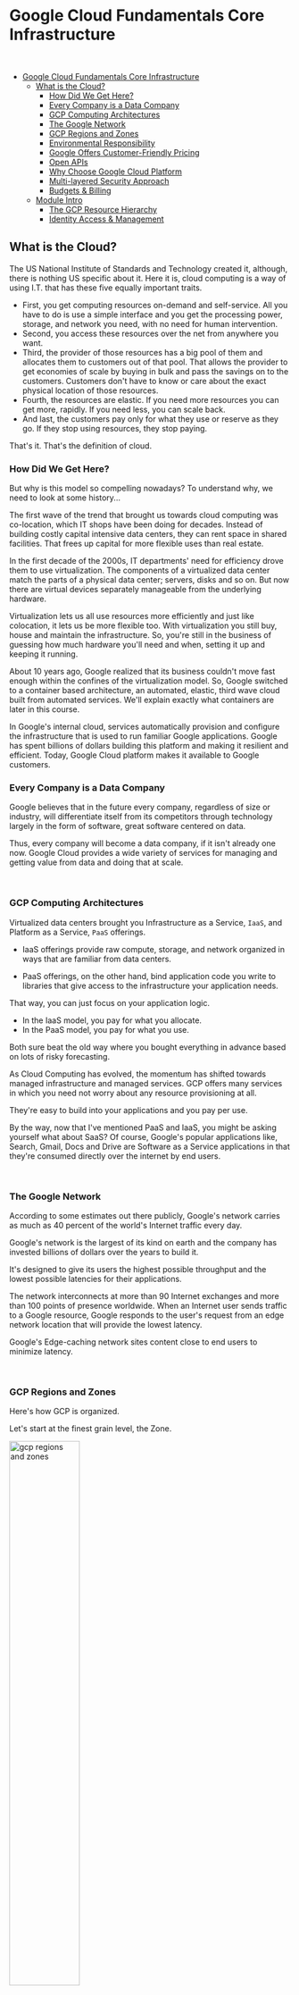 # Google Cloud Fundamentals Core Infrastructure

<br>

- [Google Cloud Fundamentals Core Infrastructure](#google-cloud-fundamentals-core-infrastructure)
  - [What is the Cloud?](#what-is-the-cloud)
    - [How Did We Get Here?](#how-did-we-get-here)
    - [Every Company is a Data Company](#every-company-is-a-data-company)
    - [GCP Computing Architectures](#gcp-computing-architectures)
    - [The Google Network](#the-google-network)
    - [GCP Regions and Zones](#gcp-regions-and-zones)
    - [Environmental Responsibility](#environmental-responsibility)
    - [Google Offers Customer-Friendly Pricing](#google-offers-customer-friendly-pricing)
    - [Open APIs](#open-apis)
    - [Why Choose Google Cloud Platform](#why-choose-google-cloud-platform)
    - [Multi-layered Security Approach](#multi-layered-security-approach)
    - [Budgets & Billing](#budgets--billing)
  - [Module Intro](#module-intro)
    - [The GCP Resource Hierarchy](#the-gcp-resource-hierarchy)
    - [Identity Access & Management](#identity-access--management)

## What is the Cloud?

The US National Institute of Standards and Technology created it, although, there is nothing US specific about it.
Here it is, cloud computing is a way of using I.T. that has these five equally important traits.

- First, you get computing resources on-demand and self-service. All you have to do is use a simple interface and you get the processing power, storage, and network you need, with no need for human intervention.
- Second, you access these resources over the net from anywhere you want.
- Third, the provider of those resources has a big pool of them and allocates them to customers out of that pool. That allows the provider to get economies of scale by buying in bulk and pass the savings on to the customers. Customers don't have to know or care about the exact physical location of those resources.
- Fourth, the resources are elastic. If you need more resources you can get more, rapidly. If you need less, you can scale back.
- And last, the customers pay only for what they use or reserve as they go. If they stop using resources, they stop paying.

That's it. That's the definition of cloud.
<br>

### How Did We Get Here?

But why is this model so compelling nowadays? To understand why, we need to look at some history...

The first wave of the trend that brought us towards cloud computing was co-location, which IT shops have been doing for decades. Instead of building costly capital intensive data centers, they can rent space in shared facilities. That frees up capital for more flexible uses than real estate.

In the first decade of the 2000s, IT departments' need for efficiency drove them to use virtualization. The components of a virtualized data center match the parts of a physical data center; servers, disks and so on. But now there are virtual devices separately manageable from the underlying hardware.

Virtualization lets us all use resources more efficiently and just like colocation, it lets us be more flexible too. With virtualization you still buy, house and maintain the infrastructure. So, you're still in the business of guessing how much hardware you'll need and when, setting it up and keeping it running.

About 10 years ago, Google realized that its business couldn't move fast enough within the confines of the virtualization model. So, Google switched to a container based architecture, an automated, elastic, third wave cloud built from automated services. We'll explain exactly what containers are later in this course.

In Google's internal cloud, services automatically provision and configure the infrastructure that is used to run familiar Google applications. Google has spent billions of dollars building this platform and making it resilient and efficient. Today, Google Cloud platform makes it available to Google customers.
<br>

### Every Company is a Data Company

Google believes that in the future every company, regardless of size or industry, will differentiate itself from its competitors through technology largely in the form of software, great software centered on data.

Thus, every company will become a data company, if it isn't already one now. Google Cloud provides a wide variety of services for managing and getting value from data and doing that at scale.

<br>

### GCP Computing Architectures

Virtualized data centers brought you Infrastructure as a Service, `IaaS`, and Platform as a Service, `PaaS` offerings.

- IaaS offerings provide raw compute, storage, and network organized in ways that are familiar from data centers.

- PaaS offerings, on the other hand, bind application code you write to libraries that give access to the infrastructure your application needs.

That way, you can just focus on your application logic.

- In the IaaS model, you pay for what you allocate.
- In the PaaS model, you pay for what you use.

Both sure beat the old way where you bought everything in advance based on lots of risky forecasting.

As Cloud Computing has evolved, the momentum has shifted towards managed infrastructure and managed services.
GCP offers many services in which you need not worry about any resource provisioning at all.

They're easy to build into your applications and you pay per use.

By the way, now that I've mentioned PaaS and IaaS, you might be asking yourself what about SaaS? Of course, Google's popular applications like, Search, Gmail, Docs and Drive are Software as a Service applications in that they're consumed directly over the internet by end users.

<br>

### The Google Network

According to some estimates out there publicly, Google's network carries as much as 40 percent of the world's Internet traffic every day.

Google's network is the largest of its kind on earth and the company has invested billions of dollars over the years to build it.

It's designed to give its users the highest possible throughput and the lowest possible latencies for their applications.

The network interconnects at more than 90 Internet exchanges and more than 100 points of presence worldwide. When an Internet user sends traffic to a Google resource, Google responds to the user's request from an edge network location that will provide the lowest latency.

Google's Edge-caching network sites content close to end users to minimize latency.

<br>

### GCP Regions and Zones

Here's how GCP is organized.

Let's start at the finest grain level, the Zone.
<br>

<img src='../../assets/gcp_zones.png' alt='gcp regions and zones' width="50%" height="50%">

<br>

A zone is a deployment area for Google Cloud Platform Resources. For example, when you launch a virtual machine in GCP using Compute Engine, it runs in a zone you specify.

Although people think of a zone as being like a GCP Data Center, that's not strictly accurate because a zone doesn't always correspond to a single physical building. You can still visualize the zone that way, though.

Zones are grouped into regions, independent geographic areas, and you can choose what regions your GCP resources are in. All the zones within a region have fast network connectivity among them. Locations within regions usually have round trip network latencies of under five milliseconds.

Think of a zone as a single failure domain within a region. As part of building a fault tolerant application, you can spread their resources across multiple zones in a region. That helps protect against unexpected failures. You can run resources in different regions too.

Lots of GCP customers do that, both to bring their applications closer to users around the world, and also to protect against the loss of an entire region, say, due to a natural disaster.

A few Google Cloud Platform Services support placing resources in what we call a Multi-Region. For example, Google Cloud Storage, which we'll discuss later, lets you place data within the Europe Multi-Region. That means, it's stored redundantly in at least two geographic locations, separated by at least 160 kilometers within Europe.

As of the time of this courses's production, GCP had 15 regions. Visit [Google Cloud](cloud.google.com) to see what the total is up to today.
<br>

<img src='../../assets/global_regions_zones.png' alt='global regions and zones' width='50%' height='50%'>

<br>

### Environmental Responsibility

The virtual world is built on physical infrastructure, and all those racks of humming servers use vast amounts of energy.

Together, all existing data centers use roughly two percent of the world's electricity, so Google works to make data centers run as efficiently as possible.

Google's data centers were the first to achieve ISO 14001 certification, which is a standard that maps out a framework for improving resource efficiency and reducing waste.

<br>

<img src='../../assets/data_center.png' alt='data center in finland' width='50%' height='50%'>

<br>

This is Google's data center in Hamina, Finland, one of the most advanced and efficient data centers in the Google fleet. Its cooling system uses seawater from the bay of Finland to reduce energy use. It's the first of its kind anywhere in the world.

Google is one of the world's largest corporate purchasers of wind and solar energy. Google has been a hundred percent carbon neutral since 2007, and will shortly reach a hundred percent renewable energy sources for its data centers.
Just like its customers, Google is trying to do the right things for the planet. GCP customers have environmental goals of their own, and running their workloads in GCP can be a part of meeting them.

<br>

### Google Offers Customer-Friendly Pricing

Google was the first major Cloud provider to deliver per second billing for its Infrastructure as a Service Compute offering, Google Compute Engine.

Fine-grain billing is a big cost savings for workloads that are bursty, which is a lot of them. Many of the best-known GCP services bill by the second, including Compute Engine and Kubernetes Engine and you'll learn about them and others in this course.

Compute Engine offers automatically applied sustained use discounts which are automatic discounts that you get for running a virtual machine instance for a significant portion of the billing month. Specifically, when you run an instance for more than 25 percent of a month, Compute Engine automatically gives you a discount for every incremental minute you use for that instance.

Compute Engines Custom Virtual Machine types lets you fine-tune virtual machines for their applications, which in turn lets you tailor your pricing for your workloads. The online pricing calculator can help estimate your costs.
<br>

<img src="../../assets/pricing.png" alt="pricing model" width="50%" height="50%">

<br>

### Open APIs

Some people are afraid to bring their workloads to the cloud because they're afraid they'll get locked into a particular vendor. But in lots of ways, Google gives customers the ability to run their applications elsewhere, if Google becomes no longer the best provider for their needs.

Here are some examples of how Google helps its customers avoid feeling locked in:

- GCP services are compatible with open source products. For example, take Cloud Bigtable, a database we'll discuss later. Bigtable uses the interface of the open source database Apache HBase, which gives customers the benefit of code portability.

- Another example, Cloud Dataproc offers the open source big data environment Hadoop, as a managed service. Google publishes key elements of technology using open source licenses to create ecosystems that provide customers with options other than Google. For example, TensorFlow, an open source software library for machine learning developed inside Google, is at the heart of a strong open source ecosystem.

Many GCP technologies provide interoperability. Kubernetes gives customers the ability to mix and match microservices running across different clouds, and Google Stackdriver lets customers monitor workload across multiple cloud providers.

<br>

<img src="../../assets/open_apis.png" alt="Open APIs model" width="50%" height="50%">

<br>

### Why Choose Google Cloud Platform

Google Cloud Platform lets you choose from computing, storage, big data, machine learning and application services for your web, mobile, analytics and back-end solutions.

It's global, it's cost effective, it's open source friendly and it's designed for security.

Let's sum up. Google Cloud Platform's products and services can be broadly categorized as compute, storage, big data, machine learning, networking and operations and tools.

This course considers each of the compute services and discusses why customers might choose each. The course will examine each of Google Cloud Platform storage services, how it works and when customers use it. To learn more about these services, you can participate in the training courses in Google Cloud's Data Analyst learning track. This course also examines the function and purpose of Google Cloud Platform's big data and machine learning services.

<img src="../../assets/why_gcp.png" alt="Why GCP?" width="50%" height="50%">

<br>

### Multi-layered Security Approach

Because Google has seven services with more than a billion users, you can bet security is always on the minds of Google's employees.

Design for security is pervasive, throughout the infrastructure, the GCP and Google services run-on.

Let's talk about a few ways Google works to keep customers' data safe, starting at the bottom and working up.

<img src="../../assets/gcp_security.png" alt="GCP Security" width="50%" height="50%">

Both the server boards and the networking equipment in Google data centers are custom designed by Google. Google also designs custom chips, including a hardware security chip called Titan that's currently being deployed on both servers and peripherals.

Google server machines use cryptographic signatures to make sure they are booting the correct software. Google designs and builds its own data centers which incorporate multiple layers of physical security protections. Access to these data centers is limited to only a very small fraction of Google employees.

Google's infrastructure provides cryptographic privacy and integrity for remote procedure called data-on-the-network, which is how Google services communicate with each other.

The infrastructure automatically encrypts our PC traffic in transit between data centers.

Google Central Identity Service, which usually manifests to end users as the Google log-in page, goes beyond asking for a simple username and password. It also intelligently challenges users for additional information based on risk factors such as whether they have logged in from the same device or a similar location in the past. Users can also use second factors when signing in, including devices based on the universal second factor `U2F` open standard.

Most applications at Google access physical storage indirectly via storage services and encryption is built into those services. Google also enables hardware encryption support in hard drives and SSDs. That's how Google achieves encryption at rest of customer data. Google services that want to make themselves available on the Internet register themselves with an infrastructure service called the `Google Front End`, which checks incoming network connections for correct certificates and best practices. The GFE also additionally, applies protections against denial of service attacks. The sheer scale of its infrastructure, enables Google to simply absorb many denial of service attacks, even behind the GFEs.

Google also has multi-tier, multi-layer denial of service protections that further reduce the risk of any denial of service impact.

Inside Google's infrastructure, machine intelligence and rules warn of possible incidents. Google conducts Red Team exercises, simulated attacks to improve the effectiveness of its responses.

Google aggressively limits and actively monitors the activities of employees who have been granted administrative access to the infrastructure.

To guard against phishing attacks against Google employees, employee accounts including mine require use of `U2F` compatible security keys.

To help ensure that code is as secure as possible Google stores its source code centrally and requires two-party review of new code. Google also gives its developers libraries that keep them from introducing certain classes of security bugs. Externally, Google also runs a vulnerability rewards program, where we pay anyone who is able to discover and inform us of bugs in our infrastructure or applications.

<br>

### Budgets & Billing

You're probably thinking, "how can I make sure I don't accidentally run up a big GCP bill?"

GCP provides four tools to help: budgets and alerts, billing, export, reports and quotas.

Let's look at budgets and alerts first. You can define budgets either per billing account or per GCP project. A budget can be a fixed limit or you can tie it to another metric. For example, a percentage of the previous month spend. To be notified when costs approach your budget limit, create an alert. For example, with a budget limit of $20,000 and an alert set at 90 percent, you'll receive a notification alert when your expenses reach $18,000. Alerts are generally set at 50 percent, 90 percent, and 100 percent. But you can customize that.

<br>

<img src="../../assets/budget_alerts.png" alt="budget alert" width="50%" height="50%">

<br>

Billing export lets you store detailed billing information in places where it's easy to retrieve for more detailed analysis, such as a BigQuery dataset or a Cloud storage bucket. Reports is a visual tool in the GCP console that allows you to monitor your expenditure.

<br>

<img src="../../assets/billing_export.png" alt="billing export" width="50%" height="50%">

<img src="../../assets/billing_reports.png" alt="billing reports" width="50%" height="50%">

<br>

GCP also implements quotas, which protect both account owners and the GCP community as a whole. Quotas are designed to prevent the over-consumption of resources, whether because of error or malicious attack.

<img src="../../assets/quota.png" alt="Quotas" width="50%" height="50%">

There are two types of quotas:
- rate quotas
- allocation quotas.

Both get applied at the level of the GCP project. Rate quotas reset after a specific time.

For example, by default, the Kubernetes Engine service sets a quota of a 1000 calls to its API from each GCP project every 100 seconds. After that 100 seconds, the limit is reset.

Allocation quotas, on the other hand, govern the number of resources you can have in your projects.

For example, by default, each GCP project has a quota allowing it no more than five Virtual Private Cloud networks.

Although projects all start with the same quotas, you can change some of them by requesting an increase from Google Cloud support.

<br>

## Module Intro

When you run your workloads in GCP, you use projects to organize them.

You use Google Cloud Identity, and Access Management, also called IM, or IAM to control who can do what. And you use your choice of several interfaces to connect.

In this module, you'll use these basics to get started. Projects are the main way you organize the resources you use in GCP. Use them to group together related resources, usually because they have a common business objective.

The principle of least privilege is very important in managing any kind of compute infrastructure, whether it's in the Cloud or on-premises. This principle says that each user should have only those privileges needed to do their jobs.

In a least-privilege environment, people are protected from an entire class of errors. A coworker of mine once accidentally deleted a running production database. Why? Because he was working as the root user on the system when he shouldn't have been.

<br>

<img src="../../assets/iam.png" alt="iam" width="50%" height="50%">

<br>

GCP customers use IM to implement least privilege, and it makes everybody happier.

There are four ways to interact with GCP's management layer:

- Through the web-based console
- Through the SDK and its command-line tools
- Through the APIs
- Through a mobile app.

In this class, you'll mostly use the console and the command-line tools.

When you build an application on your on-premises infrastructure, you're responsible for the entire stack security. From the physical security of the hardware, and the premises in which they're housed, through the encryption of the data on disk, the integrity of your network, all the way up to securing the content stored in those applications.

When you move an application to Google Cloud Platform, Google handles many of the lower layers of security. Because of its scale, Google can deliver a higher level of security at these layers than most of its customers could afford to do on their own.

The upper layers of the security stack remain the customers' responsibility. Google provides tools such as IAM to help customers implement the policies they choose at these layers.

<br>

### The GCP Resource Hierarchy

You may find it easiest to understand the GCP resource hierarchy from the bottom up.

All the resources you use, whether they're virtual machines, cloud storage buckets, tables and big query or anything else in GCP are organized into projects. Optionally, these projects may be organized into folders. Folders can contain other folders. All the folders and projects used by your organization can be brought together under an organization node. Projects, folders and organization nodes are all places where the policies can be defined. Some GCP resources let you put policies on individual resources too.

<br>

<img src="../../assets/hierarchy.png" alt="hierarchy" width="50%" height="50%">

<br>

In the meantime, remember that policies are inherited downwards in the hierarchy. All Google Cloud platform resources belong to a project. Projects are the basis for enabling and using GCP services like managing APIs, enabling billing and adding and removing collaborators and enabling other Google services. Each project is a separate compartment and each resource belongs to exactly one. Projects can have different owners and users - they're built separately and they're managed separately.

Each GCP project has a name and a project ID that you assign. The project ID is a permanent, unchangeable identifier and it has to be unique across GCP. You use project IDs in several contexts to tell GCP which project you want to work with.

On the other hand, project names are for your convenience and you can assign them. GCP also assigns each of your projects a unique project number and you'll see a display to you in various contexts. But using it is mostly outside the scope of this course.

In general, project IDs are made to be human readable strings and you'll use them frequently to refer to projects.

<br>

<img src="../../assets/folders.png" alt="folders" width="50%" height="50%">

<br>

You can organize projects into folders, although you don't have to. They're a tool at your disposal to make your life easier. For example, you can use folders to represent different departments, teams, applications or environments in your organization. Folders let teams have the ability to delegate administrative rights, so they can work independently.

The resources in a folder inherit IAM policies from the folder. So, if project three and four are administered by the same team by design, you can put IAM policies into folder B instead. Doing it the other way, putting duplicate copies of those policies on project three and project four would be tedious and error prone.

One word of caution: to use folders, you need an organization node at the top of the hierarchy.

So what's that? Let's talk about it now.

You probably want to organize all the projects in your company into a single structure. Most companies want the ability to have centralized visibility on how resources are being used and to apply policy centrally. That's what the organization node is for. It's the top of the hierarchy. There are some special roles associated with it.

<br>

<img src="../../assets/org_node.png" alt="Organization Nodes" width="50%" height="50%">

<br>

For example, you can designate an organization policy administrator so that only people with privilege can change policies. You can also assign a project creator role, which is a great way to control who can spend money.

So how do you get an organization node?

In part the answer depends on whether your company is also a G Suite customer. If you have a G Suite domain, GCP projects will automatically belong to your organization node. Otherwise, you can use Google Cloud Identity to create one.

Here's a tip. When you get a new organization node, it lets anyone in the domain create projects and billing accounts just as they could before. That's to avoid surprises and disruption. But it'd be a great first step with a new organization node to decide who on your team should really be able to do those things.

Once you have an organization node, you can create folders underneath it and put it in projects.

Here's an example of how you might organize your resources.

<br>

<img src="../../assets/hierarchy_example.png" alt="IAM Resource Hierarchy" width="50%" height="50%">

<br>

There are three projects each of which uses resources from several GCP services. In this example, we haven't used any folders, although we could always move projects into folders. Resources inherit the policies of their parent resource. For instance, if you set a policy at the organization level, it is automatically inherited by all its children projects.

And this inheritance is transitive, which means that **all** the resources in those projects inherit the policy too.

There's one important rule to keep in mind.

The policies implemented at a higher level in this hierarchy can't take away access that's granted at a lower level. For example, suppose that a policy applied on the bookshelf project gives user "Pat" the right to modify a cloud storage bucket, but a policy at the organization level says that Pat can only view cloud storage buckets not change them.

The more generous policy is the one that takes effect. Keep this in mind as you design your policies.

<br>

### Identity Access & Management

IAM lets administrators authorize who can take action on specific resources.

An IAM policy has a "who" part, a "can do what" part, and an "on which resource" part.

<br>

<img src="../../assets/iam_policy.png" alt="IAM Policy" width="50%" height="50%">

<br>

The "who" part names the user or users you're talking about. The "who" part of an IAM policy can be defined either by a Google account, a Google group, a Service account, an entire G Suite, or a Cloud Identity domain. The "can do what" part is defined by an IAM role. An IAM role is a collection of permissions. Most of the time, to do any meaningful operations, you need more than one permission.

For example, to manage instances in a project, you need to create, delete, start, stop, and change an instance. So the permissions are grouped together into a role that makes them easier to manage.

The "who" part of an IAM policy can be a Google account, a Google group, a Service account, or an entire G Suite, or Cloud Identity domain.

There are three kinds of roles in Cloud IAM. Let's talk about each in turn.

<br>

<img src="../../assets/iam_types.png" alt="IAM Types" width="50%" height="50%">

<br>

<img src="../../assets/iam_primitive.png" alt="Primitive IAM" width="50%" height="50%">

<br>


Primitive roles are broad. You apply them to a GCP project and they affect all resources in that project. These are the owner, editor, and viewer roles. If you're a viewer on a given resource, you can examine it but not change its state. If you're an editor, you can do everything a viewer can do, plus change its state. And if you are an owner, you can do everything an editor can do, plus manage roles and permissions on the resource.

<br>

<img src="../../assets/iam_primitive_roles.png" alt="IAM Primitive Roles" width="50%" height="50%">

<br>


The owner role on a project also lets you do one more thing: set up billing. Often, companies want someone to be able to control the billing for a project without the right to change the resources in the project. And that's why you can grant someone the billing administrator role.

Be careful, if you have several people working together on a project that contains sensitive data, primitive roles are probably too coarse. Fortunately, GCP IAM provides a finer grained types of roles.

<br>

<img src="../../assets/iam_predefined_roles.png" alt="IAM Predefined Roles" width="50%" height="50%">

<br>


GCP services offer their own sets of predefined roles and they define where those roles can be applied. For example, later in this course, we'll talk about Compute Engine, which offers virtual machines as a service.

Compute Engine offers a set of predefined roles, and you can apply them to Compute Engine resources in a given project, a given folder, or in an entire organization. Another example.

Consider Cloud Bigtable, which is a managed database service. Cloud Bigtable offers roles that can apply across an entire organization to a particular project or even to individual Bigtable database instances.

<br>

### IAM Roles

Compute Engines `InstanceAdmin` Role lets whoever has that role perform a certain set of actions on virtual machines.

The actions are:

- listing them
- reading and changing their configurations
- starting and stopping them.

<br>

<img src="../../assets/instance_admin.png" alt="InstanceAdmin Actions" width="50%" height="50%">

<br>


And which virtual machines? Well, that depends on where the roles apply.

In this example, all the users of a certain Google Group have the role, and they have it on all the virtual machines in `project_a`.

If you need something even finer-grained, there are custom roles.

A lot of companies have a least-privileged model in which each person in your organization has the minimum amount of privilege needed to do his or her job.

<br>

<img src="../../assets/instance_operator.png" alt="Instance Operator Example" width="50%" height="50%">

<br>


So, for example, maybe I want to define an `InstanceOperator` Role to allow some users to start and stop Compute Engine and virtual machines, but not reconfigure them. Custom roles allow me to do that.

A couple cautions about custom roles.

- First, you have to decide to use custom roles. You'll need to manage their permissions. Some companies decide they'd rather stick with the predefined roles.
- Second, custom roles can only be used at the project or organization levels. They can't be used at the folder level.

What if you want to give permissions to a Compute Engine virtual machine, rather than to a person?  Then you would use a service account.

<br>

<img src="../../assets/service_account.png" alt="Service Account" width="50%" height="50%">

<br>


For instance, maybe you have an application running in a virtual machine that needs to store data in Google Cloud Storage, but you don't want to let just anyone on the Internet have access to that data, only that virtual machine. So, you'd create a service account to authenticate your VM to cloud storage.

Service accounts are named with an email address. But instead of passwords, they use cryptographic keys to access resources.

<br>

<img src="../../assets/iam_service_accounts.png" alt="IAM & Service Accounts" width="50%" height="50%">

<br>


In this simple example, a service account has been granted Compute Engine's InstanceAdmin Role. This would allow an application running in a VM with that service account to create, modify, and delete other VMs.

Incidentally, service accounts need to be managed, too. For example, maybe Alice needs to manage what can act as a given service account, while Bob just needs to be able to view them.

Fortunately, in addition to being an identity, a service account is also a resource. So it can have IAM policies on its own attached to it.

For instance, Alice can have an editor role in a service account and Bob can have the viewer role. This is just like granting roles for any other GCP resource.

You can grant different groups of VMs in your project different identities. This makes it easier to manage different permissions for each group. You can also change the permissions of the service accounts without having to recreate the VMs.

Here's a more complex example.

<br>

<img src="../../assets/service_account_example.png" alt="Complex Service Account Example" width="50%" height="50%">

<br>


Say you have an application that's implemented across a group of Compute Engine virtual machines. One component of your application needs to have an editor role on another project, but another component doesn't. So you would create two different service accounts, one for each subgroup of virtual machines. Only the first service account has privilege on the other project. That reduces the potential impact of a mis-coded application or a compromised virtual machine.

<br>

### Interacting with Google Cloud Platform

There are four ways you can interact with Google Cloud Platform, and we'll talk about each in turn:
- the Console
- the SDK and Cloud Shell
- the Mobile App
- the APIs.

<br>

<img src="../../assets/4_ways_interact.png" alt="Ways to interact with GCP" width="50%" height="50%">

<br>


The GCP Console is a web-based administrative interface. If you build an application in GCP, you'll use it. Although, the end users of your application won't. It lets you view and manage all your projects and all the resources they use.
It also lets you enable, disable and explore the APIs of GCP services.

And it gives you access to Cloud Shell. That's a command-line interface to GCP that's easily accessed from your browser. From Cloud Shell, you can use the tools provided by the Google Cloud Software Development kit `SDK`, without having to first install them somewhere.

What's the Software Development Kit?

The Google Cloud SDK is a set of tools that you can use to manage your resources and your applications on GCP.

These include the `gcloud` tool, which provides the main command line interface for Google Cloud Platform products and services.

There's also `gsutil` which is for Google Cloud Storage and `bq` which is for BigQuery.

The easiest way to get to the SDK commands is to click the Cloud Shell button on a GCP Console. You get a command line in your web browser on a virtual machine with all these commands already installed. You can also install the SDK on your own computers - your laptop, your on-premise servers of virtual machines and other clouds. The SDK is also available as a docker image, which is a really easy and clean way to work with it.

The services that make up GCP offer application programming interfaces so that the code you write can control them.

<br>

<img src="../../assets/restful_api.png" alt="RESTful API" width="50%" height="50%">

<br>


These APIs are what's called RESTful. In other words they follow the `representational state transfer paradigm`.

We don't need to go into much detail of what that means here. Basically, it means that your code can use Google services in much the same way that web browsers talk to web servers. The APIs name resources and GCP with URLs. Your code can pass information to the APIs using JSON, which is a very popular way of passing textual information over the web. And there's an open system for user log in and access control.

The GCP Console lets you turn on and off APIs. Many APIs are off by default, and many are associated with quotas and limits. These restrictions help protect you from using resources inadvertently. You can enable only those APIs you need and you can request increases in quotas when you need more resources.

For example, if you're writing an application that needs to control GCP resources, you'll need to get your use of the APIs just right. And to do that, you'll use APIs Explorer.

<br>

<img src="../../assets/apis_explorer.png" alt="APIs Explorer" width="50%" height="50%">

<br>


The GCP Console includes a tool called the APIs Explorer that helps you learn about the APIs interactively. It lets you see what APIs are available and in what versions. These APIs expect parameters and documentation on them is built in.
You can try the APIs interactively even with user authentication.

Suppose you have explored an API and you're ready to build an application that uses it. Do you have to start coding from scratch? No. Google provides client libraries that take a lot of the drudgery out of the task of calling GCP from your code.

<br>

<img src="../../assets/client_libs.png" alt="Cloud Client Libraries" width="50%" height="50%">

<br>


There are two kinds of libraries. The Cloud Client Libraries are Google clouds latest and recommended libraries for its APIs. They adopt the native styles and idioms of each language. On the other hand, sometimes a Cloud Client Library doesn't support the newest services and features. In that case, you can use the Google API Client Library for your desired languages. These libraries are designed for generality and completeness. Finally, one more tool that's of interest to everyone, not just developers. There's a mobile App for Android and iOS that lets you examine and manage the resources you're using in GCP. It lets you build dashboards so that you can get the information you need at a glance.
